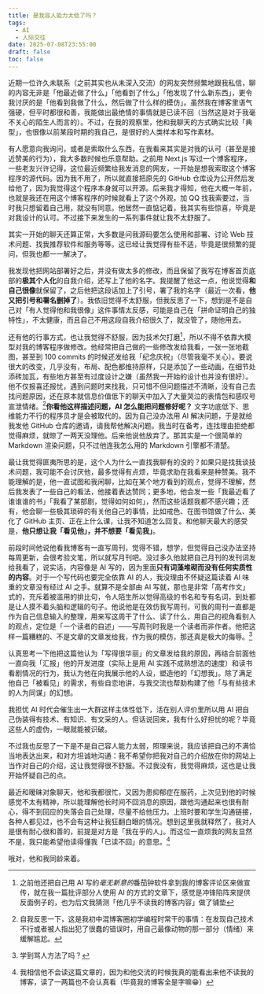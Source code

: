 ```yaml
---
title: 是我容人能力太低了吗？
tags:
  - AI
  - 人际交往
date: 2025-07-08T23:55:00
draft: false
toc: false
---
```


近期一位许久未联系（之前其实也从未深入交流）的网友突然频繁地跟我私信，聊的内容无非是「他最近做了什么」「他看到了什么」「他发现了什么新东西」，更令我讨厌的是「他看到我做了什么，然后做了什么样的模仿」。虽然我在博客里语气强硬，但平时都很和善，我能做出最绝情的事情就是已读不回（当然这是对于我毫不关心的陌生人而言的）。不过，在我的观察里，他和我聊天的方式确实比较「典型」，也很像以前某段时期的我自己，是很好的人类样本和写作素材。<!--more-->

有人愿意向我询问，或者是索取什么东西，在我看来其实是对我的认可（甚至是接近赞美的行为），我大多数时候也乐意帮助。之前用 Next.js 写过一个博客程序，一些老友兴许记得，这位最近频繁给我发消息的网友，一开始是想我索取这个博客程序的源代码。因为我不用了，所以就直接把原先的 GitHub 仓库设为公开然后发给他了，因为我觉得这个程序本身就可以开源。后来我才得知，他在大概一年前，也就是我还在用这个博客程序的时候就看上了这个外观，加 QQ 找我索要过，当时我只想留着自己用，就没有同意。他居然一直惦记着，我其实有些惊喜，毕竟是对我设计的认可。不过接下来发生的一系列事件就让我不太舒服了。

其实一开始的聊天还算正常，大多数是问我源码要怎么使用和部署、讨论 Web 技术问题、找我推荐软件和服务等等。这已经让我觉得有些不适，毕竟是很频繁的提问，但我也都一一解决了。

我发现他把网站部署好之后，并没有做太多的修改，而且保留了我写在博客首页底部的**极其个人化**的自我介绍，还写上了他的名字。我提醒了他这一点，他说觉得**和自己很像**就保留了，之后他把这段话加上了引号，署了我的名字（最近一次看，**他又把引号和署名删掉了**）。我依旧觉得不太舒服，但我反思了一下，想到是不是自己对「有人觉得他和我很像」这件事情太反感，可能是自己在「拼命证明自己的独特性」，不太健康，而且自己不用这段自我介绍很久了，就没管了，随他用去。

还有他的行事方式，也让我觉得不舒服，因为技术欠打磨[^1]，所以不得不依靠大模型对我的博客程序做修改。他经常把自己做的一些修改发给我看，一张一张地截图，甚至到 100 commits 的时候还发给我「纪念庆祝」（尽管我毫不关心）。要说很大的改变，几乎没有，布局、配色都维持原样，只是添加了一些动画，在细节处添砖加瓦，有些地方甚至有过度设计之嫌（虽然我一开始的设计也并没有很好）。他不仅报喜还报忧，遇到问题时来找我，只可惜不但问题描述不清晰，没有自己去找问题原因，还在原本就信息价值低下的聊天中加入了大量哭泣的表情包和感叹号宣泄情绪。[^2]**你看他这样描述问题，AI 怎么能把问题修好呢？** 文字功底低下、思维能力不行的程序员才是会被取代的。因为自己没办法用 AI 解决问题，于是就给我发他 GitHub 仓库的邀请，请我帮他解决问题。我当时在备考，连找理由拒绝都觉得麻烦，就晾了一两天没理他。后来他说他放弃了。那其实是一个很简单的 Markdown 渲染问题，只不过他连我怎么用的 Markdown 引擎都不清楚。

最让我觉得匪夷所思的是，这个人为什么一直找我聊有的没的？如果只是找我谈技术问题，我可能不会讨厌他，最多觉得有点烦，毕竟求助在我看来是种赞美。我不能理解的是，他一直试图和我闲聊，比如在某个地方看到的观点，觉得不理解，然后我发表了一些自己的看法，他接着表达赞同；更多地，他会发一些「我最近看了谁谁谁的书」「我看了某部剧，觉得如何如何」，然而这些话题我都不感兴趣；还有，他会聊一些极其琐碎的有关他自己的事情，比如戒色、在图书馆做了什么、美化了 GitHub 主页、正在上什么课，让我不知道怎么回复。和他聊天最大的感受是，**他只想让我「看见他」，并不想要「看见我」**。

前段时间他说他看我博客有一直写周刊，觉得不错，想学，但觉得自己没办法坚持每周更新，会很考验文笔，所以就写月刊吧。没过多久他就把自己月刊的发刊词发给我看了，说实话，内容像是 AI 写的，因为里面**只有词藻堆砌而没有任何实质性的内容**。对于一个写代码也要完全依靠 AI 的人，我没理由不怀疑这篇读着 AI 味重的文章没有经过 AI 之手。就算不是全部由 AI 写就，那也是非常「高考作文」式的，充斥着被滥用的排比句，令人陌生所以觉得高级的书名和专有名词，到处都是让人摸不着头脑和逻辑的句子。他说他是在效仿我写周刊，可我的周刊一直都是作为自己信息输入的整理，用来写这周干了什么、读了什么，用自己的视角看别人的观点，定位是「一个读者的自述」——写周刊时我是一个读者而非作者。他把这样一篇糟糕的、不是文章的文章发给我，作为我的模仿，那还真是极大的侮辱。[^3]

认真思考一下他把这篇他认为「写得很华丽」的文章发给我的原因，再结合前面他一直向我「汇报」他的开发进度（实际上是用 AI 实践不成熟想法的速度）和读书看剧情况的行为，我认为他在向我展示他的人设，塑造他的「幻想我」。除了满足他自己「被看见」的需求，有些自恋地讲，与我交流也帮助构建了他「与有些技术的人为同谋」的幻想。

我担忧 AI 时代会催生出一大群这样主体性低下，活在别人评价里所以用 AI 把自己伪装得有技术、有知识、有文采的人。但话说回来，我有什么好担忧的呢？毕竟这些人的虚伪，一眼就能被识破。

不过我也反思了一下是不是自己容人能力太弱，照理来说，我应该把自己的不满恰当地表达出来，和对方坦诚地沟通：我不希望你把我对自己的介绍放在你的网站上当作对自己的介绍，这让我觉得很不舒服。不过我没有，我觉得麻烦，这也是让我开始怀疑自己的点。

最近和暧昧对象聊天，他和我都很忙，又因为患抑郁症在服药，上次见到他的时候感觉不太有精神，所以能理解他长时间不回消息的原因，跟他沟通起来也很有耐心，得不到回应的失落会自己处理，尽量不给他压力。上班时要和学生沟通链接，各种人都见过，也不会有这种让我狂翻白眼的情况。想到这里我就释然了，我对人是很有耐心很和善的，前提是对方是「我在乎的人」。而这位一直烦我的网友显然不是，我只能希望他读得懂我「已读不回」的意思。[^4]

哦对，他和我同龄来着。

[^1]: 之前他还把自己用 AI 写的*毫无新意的*番茄钟软件拿到我的博客评论区来做宣传，就在我一篇批评部分人使用 AI 的方式的文章下，感觉是冲锋陷阵来提供反面例子的，也为后文我猜测「他几乎不读我的博客内容」做了铺垫

[^2]: 自我反思一下，这是我初中混博客圈初学编程时常干的事情：在发现自己技术不行或者被人指出犯了很蠢的错误时，用自己最像动物的那一部分（情绪）来缓解尴尬。

[^3]: 学到骂人方法了吗？

[^4]: 我相信他不会读这篇文章的，因为和他交流的时候我真的能看出来他不读我的博客，读了一两篇也不会认真看（毕竟我的博客全是字嘛😁）
